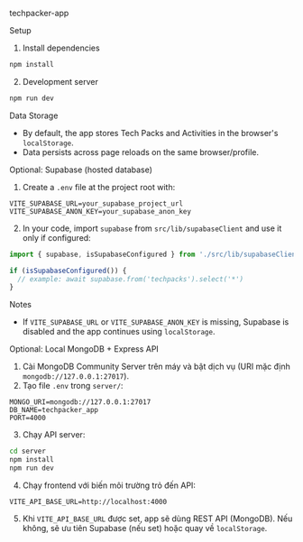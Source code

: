 techpacker-app

Setup

1. Install dependencies

```bash
npm install
```

2. Development server

```bash
npm run dev
```

Data Storage

- By default, the app stores Tech Packs and Activities in the browser's `localStorage`.
- Data persists across page reloads on the same browser/profile.

Optional: Supabase (hosted database)

1. Create a `.env` file at the project root with:

```
VITE_SUPABASE_URL=your_supabase_project_url
VITE_SUPABASE_ANON_KEY=your_supabase_anon_key
```

2. In your code, import `supabase` from `src/lib/supabaseClient` and use it only if configured:

```ts
import { supabase, isSupabaseConfigured } from './src/lib/supabaseClient';

if (isSupabaseConfigured()) {
  // example: await supabase.from('techpacks').select('*')
}
```

Notes

- If `VITE_SUPABASE_URL` or `VITE_SUPABASE_ANON_KEY` is missing, Supabase is disabled and the app continues using `localStorage`.

Optional: Local MongoDB + Express API

1. Cài MongoDB Community Server trên máy và bật dịch vụ (URI mặc định `mongodb://127.0.0.1:27017`).
2. Tạo file `.env` trong `server/`:

```
MONGO_URI=mongodb://127.0.0.1:27017
DB_NAME=techpacker_app
PORT=4000
```

3. Chạy API server:

```bash
cd server
npm install
npm run dev
```

4. Chạy frontend với biến môi trường trỏ đến API:

```
VITE_API_BASE_URL=http://localhost:4000
```

5. Khi `VITE_API_BASE_URL` được set, app sẽ dùng REST API (MongoDB). Nếu không, sẽ ưu tiên Supabase (nếu set) hoặc quay về `localStorage`.